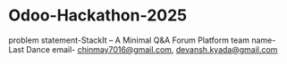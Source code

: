 # Odoo-Hackathon-2025


problem statement-StackIt – A Minimal Q&A Forum Platform
team name-Last Dance
email-
chinmay7016@gmail.com,
devansh.kyada@gmail.com
